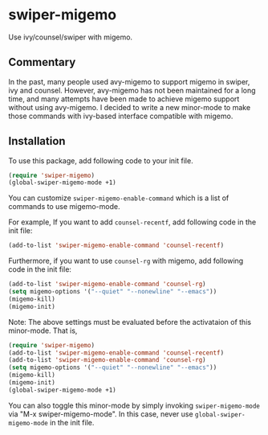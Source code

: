 # swiper-migemo
Use ivy/counsel/swiper with migemo.

## Commentary
In the past, many people used avy-migemo to support migemo in swiper, ivy and
counsel. However, avy-migemo has not been maintained for a long time, and
many attempts have been made to achieve migemo support without using
avy-migemo. I decided to write a new minor-mode to make those commands with
ivy-based interface compatible with migemo.

## Installation
To use this package, add following code to your init file.

```el
(require 'swiper-migemo)
(global-swiper-migemo-mode +1)
```

You can customize `swiper-migemo-enable-command` which is a list of commands
to use migemo-mode.

For example, If you want to add `counsel-recentf`, add following code in the
init file:

```el
(add-to-list 'swiper-migemo-enable-command 'counsel-recentf)
```

Furthermore, if you want to use `counsel-rg` with migemo, add following code
in the init file:

```el
(add-to-list 'swiper-migemo-enable-command 'counsel-rg)
(setq migemo-options '("--quiet" "--nonewline" "--emacs"))
(migemo-kill)
(migemo-init)
```

Note: The above settings must be evaluated before the activataion of this
minor-mode. That is,

```el
(require 'swiper-migemo)
(add-to-list 'swiper-migemo-enable-command 'counsel-recentf)
(add-to-list 'swiper-migemo-enable-command 'counsel-rg)
(setq migemo-options '("--quiet" "--nonewline" "--emacs"))
(migemo-kill)
(migemo-init)
(global-swiper-migemo-mode +1)
```

You can also toggle this minor-mode by simply invoking `swiper-migemo-mode` via "M-x swiper-migemo-mode". 
In this case, never use
`global-swiper-migemo-mode` in the init file.
